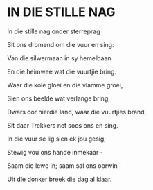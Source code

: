 # IN DIE STILLE NAG

In die stille nag onder sterreprag

Sit ons dromend om die vuur en sing:

Van die silwermaan in sy hemelbaan

En die heimwee wat die vuurtjie bring.


Waar die kole gloei en die vlamme groei,

Sien ons beelde wat verlange bring,

Dwars oor hierdie land, waar die vuurtjies brand,

Sit daar Trekkers net soos ons en sing.


In die vuur se lig sien ek jou gesig;

Stewig vou ons hande inmekaar -

Saam die lewe in; saam sal ons oorwin -

Uit die donker breek die dag al klaar.

